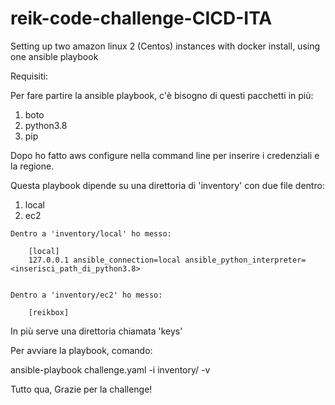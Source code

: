 # reik-code-challenge-CICD-ITA
Setting up two amazon linux 2 (Centos) instances with docker install, using one ansible playbook


Requisiti:

Per fare partire la ansible playbook, c'è bisogno di questi pacchetti in più:
1. boto
2. python3.8
3. pip


Dopo ho fatto aws configure nella command line per inserire i credenziali e la regione.
  


Questa playbook dipende su una direttoria di 'inventory' con due file dentro:
  1. local
  2. ec2
  
    Dentro a 'inventory/local' ho messo:
    
        [local]
        127.0.0.1 ansible_connection=local ansible_python_interpreter=<inserisci_path_di_python3.8>
  
 
    Dentro a 'inventory/ec2' ho messo:
    
        [reikbox]

  
  
In più serve una direttoria chiamata 'keys'
  
  

  
Per avviare la playbook, comando: 
  
  ansible-playbook challenge.yaml -i inventory/ -v


  
Tutto qua,
Grazie per la challenge!
